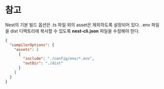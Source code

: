 # 참고

Nest의 기본 빌드 옵션은 .ts 파일 외의 asset은 제외하도록 설정되어 있다.
.env 파일을 dist 디렉토리에 복사할 수 있도록 **nest-cli.json** 파일을 수정해야 한다.

```json
{
  "compilerOptions": {
    "assets": [
      {
        "include": "./config/env/*.env",
        "outDir": "./dist"
      }
    ]
  }
}
```
